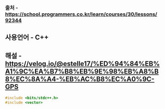 ### 출처 - https://school.programmers.co.kr/learn/courses/30/lessons/92344
## 사용언어 - C++
## 해설 - https://velog.io/@estelle17/%ED%94%84%EB%A1%9C%EA%B7%B8%EB%9E%98%EB%A8%B8%EC%8A%A4-%EB%AC%B8%EC%A0%9C-GPS

```cpp
#include <bits/stdc++.h>
#include <vector>
```
